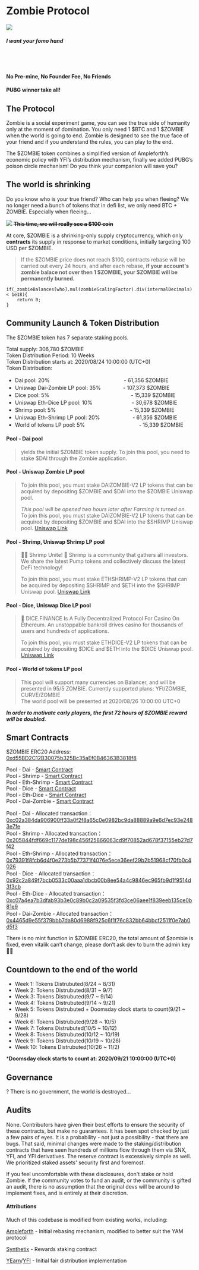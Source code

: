 # Zombie Protocol 
![](https://i.imgur.com/JJpiT1Y.jpg)
#### *I want your fomo hand*
   　  
-----
#### No Pre-mine, No Founder Fee, No Friends
#### ~~PUBG~~ winner take all!

## The Protocol
Zombie is a social experiment game, you can see the true side of humanity only at the moment of domination. You only need 1 $BTC and 1 $ZOMBIE when the world is going to end. Zombie is designed to see the true face of your friend and if you understand the rules, you can play to the end.

The $ZOMBIE token combines a simplified version of Ampleforth’s economic policy with YFI’s distribution mechanism, finally we added PUBG’s poison circle mechanism! Do you think your companion will save you?

## The world is shrinking

Do you know who is your true friend? Who can help you when fleeing? We no longer need a bunch of tokens that in defi list, we only need BTC + ZOMBIE. Especially when fleeing...


![](https://i.imgur.com/aIeonHV.png)
**~~This time, we will really see a $100 coin~~**


At core, $ZOMBIE is a shrinking-only supply cryptocurrency, which only **contracts** its supply in response to market conditions, initially targeting 100 USD per $ZOMBIE. 

> If the $ZOMBIE price does not reach $100, contracts rebase will be carried out every 24 hours, and after each rebase, **if your account's zombie balace not over then 1 $ZOMBIE, your $ZOMBIE will be permanently burned.**
```
if(_zombieBalances[who].mul(zombieScalingFactor).div(internalDecimals) < 1e18){
    return 0;
}
```

## Community Launch & Token Distribution
The $ZOMBIE token has 7 separate staking pools.

Total supply: 306,780 $ZOMBIE  
Token Distribution Period: 10 Weeks  
Token Distribution starts at: 2020/08/24 10:00:00 (UTC+0)  
Token Distribution:
* Dai pool: 20% 　　　　　　　　　　　　　　- 61,356 $ZOMBIE
* Uniswap Dai-Zombie LP pool: 35% 　　　　- 107,373 $ZOMBIE
* Dice pool: 5% 　　 　　 　　 　　 　　　　　　 - 15,339 $ZOMBIE
* Uniswap Eth-Dice LP pool: 10% 　　　　　　　 - 30,678 $ZOMBIE
* Shrimp pool: 5%  　　　　　　　　　　　　　　- 15,339 $ZOMBIE
* Uniswap Eth-Shrimp LP pool: 20%  　　　　　　- 61,356 $ZOMBIE
* World of tokens LP pool: 5%  　 　 　　 　　 　　　- 15,339 $ZOMBIE


#### Pool - Dai pool
> yields the initial $ZOMBIE token supply. To join this pool, you need to stake $DAI through the Zombie application.

#### Pool - Uniswap Zombie LP pool
> To join this pool, you must stake  DAIZOMBIE-V2 LP tokens that can be acquired by depositing $ZOMBIE and $DAI into the $ZOMBIE Uniswap pool.
> 
> *This pool will be opened two hours later after Farming is turned on.*
> To join this pool, you must stake  DAIZOMBIE-V2 LP tokens that can be acquired by depositing $ZOMBIE and $DAI into the $SHRIMP Uniswap pool. [Uniswap Link](https://app.uniswap.org/#/add/0x6b175474e89094c44da98b954eedeac495271d0f/0xd55bd2c12b30075b325bc35aef0b46363b3818f8)

#### Pool - Shrimp, Uniswap Shrimp LP pool
> 🚨🚨 Shrimp Unite!
>  🦐 Shrimp is a community that gathers all investors. We share the latest Pump tokens and collectively discuss the latest DeFi technology!
>  
> To join this pool, you must stake  ETHSHRIMP-V2 LP tokens that can be acquired by depositing $SHRIMP and $ETH into the $SHRIMP Uniswap pool. [Uniswap Link](https://app.uniswap.org/#/add/0x38c4102d11893351ced7ef187fcf43d33eb1abe6/ETH)

#### Pool - Dice, Uniswap Dice LP pool
> 🎲 DICE.FINANCE Is A Fully Decentralized Protocol For Casino On Ethereum. An unstoppable bankroll drives casino for thousands of users and hundreds of applications.
> 
> To join this pool, you must stake  ETHDICE-V2 LP tokens that can be acquired by depositing $DICE and $ETH into the $DICE Uniswap pool. [Uniswap Link](https://app.uniswap.org/#/add/ETH/0xcf67ced76e8356366291246a9222169f4dbdbe64)

#### Pool - World of tokens LP pool
>This pool will support many currencies on Balancer, and will be presented in 95/5 ZOMBIE. Currently supported plans: YFI/ZOMBIE, CURVE/ZOMBIE  
>The world pool will be presented at 2020/08/26 10:00:00 UTC+0

***In order to motivate early players, the first 72 hours of $ZOMBIE reward will be doubled.***


## Smart Contracts
$ZOMBIE ERC20 Address: [0xd55BD2C12B30075b325Bc35aEf0B46363B3818f8](https://etherscan.io/token/0xd55BD2C12B30075b325Bc35aEf0B46363B3818f8)  

Pool - Dai - [Smart Contract](https://etherscan.io/address/0x66c58b0ed9f987c19177aa5949c3100beda982f5)  
Pool - Shrimp - [Smart Contract](https://etherscan.io/address/0x1dd61127758c47ab95a1931e02d3517f8d0dd1a6)  
Pool - Eth-Shrimp  - [Smart Contract](https://etherscan.io/address/0xd82def026ec724ab8b06a117f69aa32a125e0dbd)  
Pool - Dice - [Smart Contract](https://etherscan.io/address/0xcd3d97a3ebf3910d1572d4446d4303bc77ace335)  
Pool - Eth-Dice - [Smart Contract](https://etherscan.io/address/0x934929f34c7b7611abc1aeca15769da3ca47a097)  
Pool - Dai-Zombie - [Smart Contract](https://etherscan.io/address/0x88a131b5293ca340b454111314b6c1b5c0dfa9b9)  

Pool - Dai - Allocated transaction：[0xc02a384da906900ff33a0f2f8a65c0e0982bc9da88889a9e6d7ec93e2483e7fe](https://etherscan.io/tx/0xc02a384da906900ff33a0f2f8a65c0e0982bc9da88889a9e6d7ec93e2483e7fe)  
Pool - Shrimp - Allocated transaction：[0x205844fdf669c1177de198c456f25866063cd9f70852ad678f37155eb27d7f42](https://etherscan.io/tx/0x205844fdf669c1177de198c456f25866063cd9f70852ad678f37155eb27d7f42)  
Pool - Eth-Shrimp  - Allocated transaction：[0x79391f8fcb6d4f0e273b5b77371f4076e5ece36eef29b2b51968cf70fb0c4026](https://etherscan.io/tx/0x79391f8fcb6d4f0e273b5b77371f4076e5ece36eef29b2b51968cf70fb0c4026)  
Pool - Dice - Allocated transaction：[0x92c2a849f7bcb0533c00aaa1dbcb00b8ee54a4c9846ec965fb9d1f9514d3f3cb](https://etherscan.io/tx/0x92c2a849f7bcb0533c00aaa1dbcb00b8ee54a4c9846ec965fb9d1f9514d3f3cb)  
Pool - Eth-Dice - Allocated transaction：[0xc07a4ea7b3dfab93b3e0c89b0c2a09535f3fd3ce06aee1f839eeb135ce0b81e9](https://etherscan.io/tx/0xc07a4ea7b3dfab93b3e0c89b0c2a09535f3fd3ce06aee1f839eeb135ce0b81e9)  
Pool - Dai-Zombie - Allocated transaction：[0x4465d9e55f379bbb7da80d6988f925c6f1f76c832bb64bbcf2511f0e7ab0d5f3](https://etherscan.io/tx/0x4465d9e55f379bbb7da80d6988f925c6f1f76c832bb64bbcf2511f0e7ab0d5f3)  

There is no mint function in $ZOMBIE ERC20, the total amount of $zombie is fixed, even vitalik can’t change, please don’t ask dev to burn the admin key🙆‍♂️

## Countdown to the end of the world
* Week 1: Tokens Distrubuted(8/24 ~ 8/31)
* Week 2: Tokens Distrubuted(8/31 ~ 9/7)
* Week 3: Tokens Distrubuted(9/7 ~ 9/14)
* Week 4: Tokens Distrubuted(9/14 ~ 9/21)
* Week 5: Tokens Distrubuted + Doomsday clock starts to count(9/21 ~ 9/28)
* Week 6: Tokens Distrubuted(9/28 ~ 10/5)
* Week 7: Tokens Distrubuted(10/5 ~ 10/12)
* Week 8: Tokens Distrubuted(10/12 ~ 10/19)
* Week 9: Tokens Distrubuted(10/19 ~ 10/26)
* Week 10: Tokens Distrubuted(10/26 ~ 11/2)

***Doomsday clock starts to count at: 2020/09/21 10:00:00 (UTC+0)**

## Governance
? There is no government, the world is destroyed...


## Audits

None. Contributors have given their best efforts to ensure the security of these contracts, but make no guarantees. It has been spot checked by just a few pairs of eyes. It is a probability - not just a possibility - that there are bugs. That said, minimal changes were made to the staking/distribution contracts that have seen hundreds of millions flow through them via SNX, YFI, and YFI derivatives. The reserve contract is excessively simple as well. We prioritized staked assets' security first and foremost.


If you feel uncomfortable with these disclosures, don't stake or hold Zombie. If the community votes to fund an audit, or the community is gifted an audit, there is no assumption that the original devs will be around to implement fixes, and is entirely at their discretion.



#### Attributions
Much of this codebase is modified from existing works, including:

[Ampleforth](https://ampleforth.org) - Initial rebasing mechanism, modified to better suit the YAM protocol

[Synthetix](https://synthetix.io) - Rewards staking contract

[YEarn](https://yearn.finance)/[YFI](https://ygov.finance) - Initial fair distribution implementation
